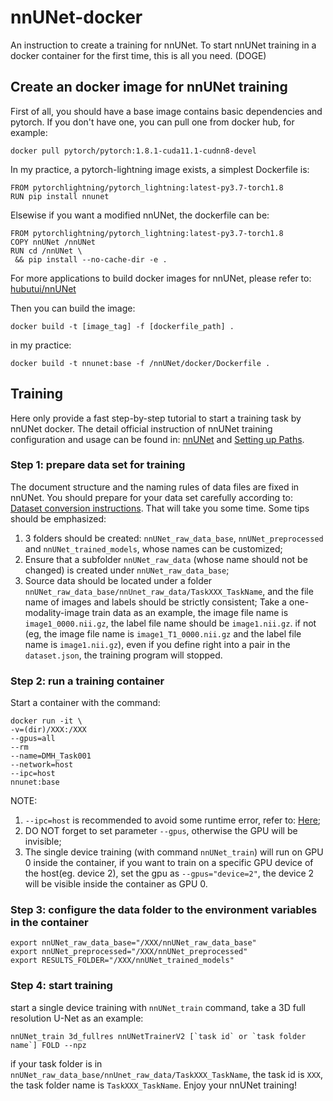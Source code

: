 # nnUNet-docker
An instruction to create a training for nnUNet. To start nnUNet training in a docker container for the first time, this is all you need. (DOGE)

## Create an docker image for nnUNet training
First of all, you should have a base image contains basic dependencies and pytorch. If you don't have one, you can pull one from docker hub, for example:  
```
docker pull pytorch/pytorch:1.8.1-cuda11.1-cudnn8-devel
```

In my practice, a pytorch-lightning image exists, a simplest Dockerfile is:  
```
FROM pytorchlightning/pytorch_lightning:latest-py3.7-torch1.8
RUN pip install nnunet
```

Elsewise if you want a modified nnUNet, the dockerfile can be:
```
FROM pytorchlightning/pytorch_lightning:latest-py3.7-torch1.8
COPY nnUNet /nnUNet
RUN cd /nnUNet \
 && pip install --no-cache-dir -e . 
```

For more applications to build docker images for nnUNet, please refer to: [hubutui/nnUNet](https://github.com/hubutui/nnUNet/tree/master/docker)

Then you can build the image:  
```
docker build -t [image_tag] -f [dockerfile_path] .
```
in my practice:
```
docker build -t nnunet:base -f /nnUNet/docker/Dockerfile .
```

## Training
Here only provide a fast step-by-step tutorial to start a training task by nnUNet docker. The detail official instruction of nnUNet training configuration and usage can be found in: [nnUNet](https://github.com/MIC-DKFZ/nnunet) and [Setting up Paths](https://github.com/MIC-DKFZ/nnUNet/blob/master/documentation/setting_up_paths.md#:~:text=nnUNet_raw_data_base%3A%20This%20is%20where%20nnU-Net%20finds%20the%20raw,in%20turn%20contains%20one%20subfolder%20for%20each%20Task).  

### Step 1: prepare data set for training
The document structure and the naming rules of data files are fixed in nnUNet. You should prepare for your data set carefully according to: [Dataset conversion instructions](https://github.com/MIC-DKFZ/nnUNet/blob/master/documentation/dataset_conversion.md). That will take you some time. Some tips should be emphasized:
1. 3 folders should be created: `nnUNet_raw_data_base`, `nnUNet_preprocessed` and `nnUNet_trained_models`, whose names can be customized;  
2. Ensure that a subfolder `nnUNet_raw_data` (whose name should not be changed) is created under `nnUNet_raw_data_base`;  
3. Source data should be located under a folder `nnUNet_raw_data_base/nnUnet_raw_data/TaskXXX_TaskName`, and the file name of images and labels should be strictly consistent; Take a one-modality-image train data as an example, the image file name is `image1_0000.nii.gz`, the label file name should be `image1.nii.gz`. if not (eg, the image file name is `image1_T1_0000.nii.gz` and the label file name is `image1.nii.gz`), even if you define right into a pair in the `dataset.json`, the training program will stopped.

### Step 2: run a training container
Start a container with the command:
```
docker run -it \
-v=(dir)/XXX:/XXX
--gpus=all
--rm
--name=DMH_Task001
--network=host
--ipc=host
nnunet:base
```
NOTE:
1. `--ipc=host` is recommended to avoid some runtime error, refer to: [Here](https://github.com/MIC-DKFZ/nnUNet/blob/master/documentation/common_problems_and_solutions.md#nnu-net-training-in-docker-container-runtimeerror-unable-to-write-to-file-torch_781_2606105346);
2. DO NOT forget to set parameter `--gpus`, otherwise the GPU will be invisible;
3. The single device training (with command `nnUNet_train`) will run on GPU 0 inside the container, if you want to train on a specific GPU device of the host(eg. device 2), set the gpu as `--gpus="device=2"`, the device 2 will be visible inside the container as GPU 0.

### Step 3: configure the data folder to the environment variables in the container
```
export nnUNet_raw_data_base="/XXX/nnUNet_raw_data_base"
export nnUNet_preprocessed="/XXX/nnUNet_preprocessed"
export RESULTS_FOLDER="/XXX/nnUNet_trained_models"
```

### Step 4: start training
start a single device training with `nnUNet_train` command, take a 3D full resolution U-Net as an example:
```
nnUNet_train 3d_fullres nnUNetTrainerV2 [`task id` or `task folder name`] FOLD --npz
```
if your task folder is in `nnUNet_raw_data_base/nnUnet_raw_data/TaskXXX_TaskName`, the task id is `XXX`, the task folder name is `TaskXXX_TaskName`.
Enjoy your nnUNet training!

